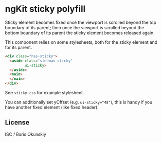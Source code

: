 # ngKit sticky polyfill

Sticky element becomes fixed once the viewport is scrolled beyond
the top boundary of its parent; then once the viewport is scrolled
beyond the bottom boundary of its parent the sticky element becomes
released again.

This component relies on some stylesheets, both for the sticky element
and for its parent.

```html
<div class="has-sticky">
  <aside class="sidenav sticky"
         ui-sticky>
  </aside>
  <main>
  </main>
</div>
```

See `sticky.css` for example stylesheet.

You can additionally set yOffset (e.g. `ui-sticky="48"`),
this is handy if you have another fixed element (like fixed header).

## License

ISC / Boris Okunskiy
